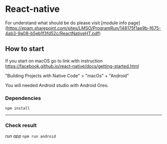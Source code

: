 # React-native

For understand what should be do please visit [module info page]
(https://epam.sharepoint.com/sites/LMSO/ProgramRun/148175f1ae9b-f675-4ab3-9a08-b5eb1f3fd52c/ReactNativeHT.pdf)

## How to start
If you start on macOS go to link with instruction
https://facebook.github.io/react-native/docs/getting-started.html

"Building Projects with Native Code" >
"macOs" + "Android"

You will needed Android studio with Android Oreo.

### Dependencies
`npm install`
___

### Check result
*run app*
`npm run android`

